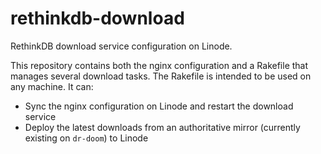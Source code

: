 rethinkdb-download
==================

RethinkDB download service configuration on Linode.

This repository contains both the nginx configuration and a Rakefile that
manages several download tasks. The Rakefile is intended to be used on any
machine. It can:
  - Sync the nginx configuration on Linode and restart the download service
  - Deploy the latest downloads from an authoritative mirror (currently
  	existing on `dr-doom`) to Linode

